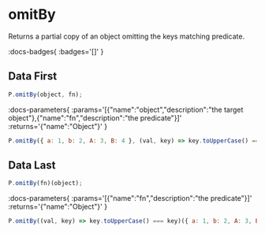 # omitBy

Returns a partial copy of an object omitting the keys matching predicate.

:docs-badges{ :badges='[]' }


## Data First

```js [light]
P.omitBy(object, fn);
```

:docs-parameters{ :params='[{"name":"object","description":"the target object"},{"name":"fn","description":"the predicate"}]' :returns='{"name":"Object"}' }

```js
P.omitBy({ a: 1, b: 2, A: 3, B: 4 }, (val, key) => key.toUpperCase() === key); // => {a: 1, b: 2}
```

## Data Last

```js [light]
P.omitBy(fn)(object);
```

:docs-parameters{ :params='[{"name":"fn","description":"the predicate"}]' :returns='{"name":"Object"}' }

```js
P.omitBy((val, key) => key.toUpperCase() === key)({ a: 1, b: 2, A: 3, B: 4 }); // => {a: 1, b: 2}
```